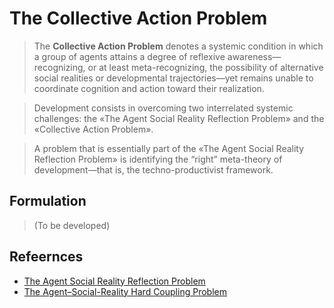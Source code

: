 # The Collective Action Problem

> The **Collective Action Problem** denotes a systemic condition in which a group of agents attains a degree of reflexive awareness—recognizing, or at least meta-recognizing, the possibility of alternative social realities or developmental trajectories—yet remains unable to coordinate cognition and action toward their realization.

> Development consists in overcoming two interrelated systemic challenges: the «The Agent Social Reality Reflection Problem» and the «Collective Action Problem».

> A problem that is essentially part of the «The Agent Social Reality Reflection Problem» is identifying the “right” meta-theory of development—that is, the techno-productivist framework.

## Formulation

> (To be developed)

## Refeernces

- [The Agent Social Reality Reflection Problem](agent-social-reality-reflection-problem.md)
- [The Agent–Social-Reality Hard Coupling Problem](agent-social-reality-hard-coupling-problem.md)
